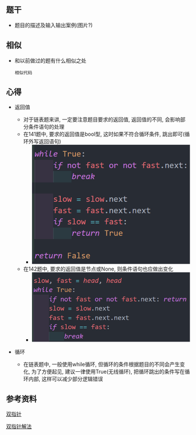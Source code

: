## 题干

* 题目的描述及输入输出案例(图片?)



## 相似

* 和以前做过的题有什么相似之处

  ```
  相似代码
  ```

  

## 心得

* 返回值
  * 对于链表题来讲, 一定要注意题目要求的返回值, 返回值的不同, 会影响部分条件语句的处理
  * 在141题中, 要求的返回值是bool型, 这时如果不符合循环条件, 跳出即可(循环外写返回语句)
    * ![](https://raw.githubusercontent.com/WeiS49/Bilder/main/img/leetcode/solutions/141_condition.png)
  * 在142题中, 要求的返回值是节点或None, 则条件语句也应做出变化
    * ![](https://raw.githubusercontent.com/WeiS49/Bilder/main/img/leetcode/part/142_condition.png)

* 循环

  *  在链表题中, 一般使用while循环, 但循环的条件根据题目的不同会产生变化, 为了方便起见, 建议一律使用True(无线循环), 把循环跳出的条件写在循环内部, 这样可以减少部分逻辑错误



## 参考资料

[双指针](https://leetcode-cn.com/problems/linked-list-cycle-ii/solution/yi-yan-jiu-kan-dong-de-ti-jie-shuang-zhi-4sag/)

[双指针解法](https://leetcode-cn.com/problems/linked-list-cycle-ii/solution/linked-list-cycle-ii-kuai-man-zhi-zhen-shuang-zhi-/)

